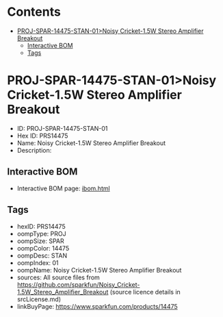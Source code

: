 



Contents
========

* [PROJ-SPAR-14475-STAN-01>Noisy Cricket-1.5W Stereo Amplifier Breakout](#proj-spar-14475-stan-01noisy-cricket-15w-stereo-amplifier-breakout)
	* [Interactive BOM](#interactive-bom)
	* [Tags](#tags)

# PROJ-SPAR-14475-STAN-01>Noisy Cricket-1.5W Stereo Amplifier Breakout

- ID: PROJ-SPAR-14475-STAN-01
- Hex ID: PRS14475
- Name: Noisy Cricket-1.5W Stereo Amplifier Breakout
- Description: 

## Interactive BOM

- Interactive BOM page: [ibom.html](kicad/bom/ibom.html)

## Tags

- hexID: PRS14475
- oompType: PROJ
- oompSize: SPAR
- oompColor: 14475
- oompDesc: STAN
- oompIndex: 01
- oompName: Noisy Cricket-1.5W Stereo Amplifier Breakout
- sources: All source files from https://github.com/sparkfun/Noisy_Cricket-1.5W_Stereo_Amplifier_Breakout (source licence details in srcLicense.md)
- linkBuyPage: https://www.sparkfun.com/products/14475
